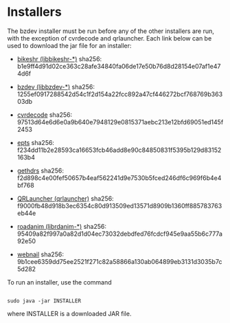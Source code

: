# Installers
The bzdev installer must be run before any of the other installers are run,
with the exception of cvrdecode and qrlauncher.
Each link below can be used to
download the jar file for an installer:

  - [bikeshr (libbikeshr-*)](https://billzaumen.github.io/bzdev/installers/bikeshr-install-1.4.9.jar)
    sha256: b1e9ff4d91d02ce363c28afe34840fa06de17e50b76d8d28154e07af1e474d6f

  - [bzdev (libbzdev-*)](https://billzaumen.github.io/bzdev/installers/bzdev-install-2.1.51.jar)
    sha256: 1255ef0917288542d54c1f2d154a22fcc892a47cf446272bcf768769b36303db

  - [cvrdecode](https://billzaumen.github.io/bzdev/installers/cvrdecode-install-1.2.jar)
    sha256: 97513d64e6d6e0a9b640e7948129e0815371aebc213e12bfd69051ed145f2453

  - [epts](https://billzaumen.github.io/bzdev/installers/epts-install-1.1.31.jar)
    sha256: f234dd11b2e28593ca16653fcb46add8e90c84850831f5395b129d83152163b4

  - [gethdrs](https://billzaumen.github.io/bzdev/installers/gethdrs-install-1.1.1.jar)
    sha256: f2d898c4e00fef50657b4eaf562241d9e7530b5fced246df6c969f6b4e4bf768

  - [QRLauncher (qrlauncher)](https://billzaumen.github.io/bzdev/installers/qrlauncher-install-1.14.jar)
    sha256: f9000fb48d918b3ec6354c80d913509ed13571d8909b1360ff885783763eb44e

  - [roadanim (librdanim-*)](https://billzaumen.github.io/bzdev/installers/roadanim-install-1.4.13.jar)
    sha256: 95409a82f997a0a82d1d04ec73032debdfed76fcdcf945e9aa55b6c777a92e50

  - [webnail](https://billzaumen.github.io/bzdev/installers/webnail-install-1.6.27.jar)
    sha256: 9b1cee6359dd75ee2521f271c82a58866a130ab064899eb3131d3035b7c5d282

To run an installer, use the command

```

sudo java -jar INSTALLER
```

where INSTALLER is a downloaded JAR file.
